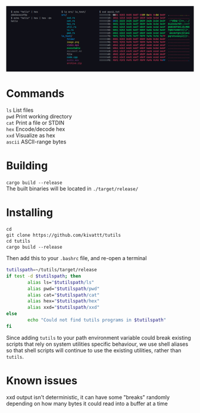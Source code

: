 <img src="screenshots/showcase.png" alt="hex, ls and xxd utilities">

# Commands
`ls` List files\
`pwd` Print working directory\
`cat` Print a file or STDIN\
`hex` Encode/decode hex\
`xxd` Visualize as hex\
`ascii` ASCII-range bytes

# Building
`cargo build --release`\
The built binaries will be located in `./target/release/`

# Installing
```console
cd
git clone https://github.com/kivattt/tutils
cd tutils
cargo build --release
```
Then add this to your `.bashrc` file, and re-open a terminal
```bash
tutilspath=~/tutils/target/release
if test -d $tutilspath; then
        alias ls="$tutilspath/ls"
        alias pwd="$tutilspath/pwd"
        alias cat="$tutilspath/cat"
        alias hex="$tutilspath/hex"
        alias xxd="$tutilspath/xxd"
else
        echo "Could not find tutils programs in $tutilspath"
fi
```

Since adding `tutils` to your path environment variable could break existing scripts that rely on system utilities specific behaviour, we use shell aliases so that shell scripts will continue to use the existing utilities, rather than `tutils`.

# Known issues
xxd output isn't deterministic, it can have some "breaks" randomly depending on how many bytes it could read into a buffer at a time
